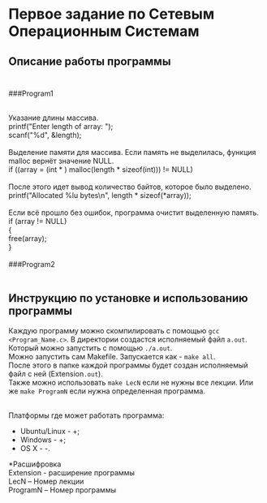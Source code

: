 # Первое задание по Сетевым Операционным Системам
## Описание работы программы</br></br>
###Program1</br></br>

Указание длины массива. </br>
printf("Enter length of array: ");</br>
scanf("%d", &length);</br></br>
Выделение памяти для массива. Если память не выделилась, функция malloc вернёт значение NULL. </br>
if ((array = (int * ) malloc(length * sizeof(int))) != NULL)</br></br>
После этого идет вывод количество байтов, которое было выделено.</br>
printf("Allocated %lu bytes\n", length * sizeof(*array)); </br></br>
Если всё прошло без ошибок, программа очистит выделенную память.</br>
if (array != NULL)</br>
{</br>
free(array);</br>
}</br></br>
###Program2</br></br>


















## Инструкцию по установке и использованию программы
Каждую программу можно скомпилировать с помощью `gcc <Program_Name.c>`. В директории создастся исполняемый файл `a.out`. Который можно запустить с помощью `./a.out`. </br>
Можно запустить сам Makefile. Запускается как - `make all`. </br>
После этого в папке каждой программы будет создан исполняемый файл с ней (Extension`.out`). </br>
Также можно использовать `make LecN` если не нужны все лекции. Или же `make ProgramN` если нужна определенная программа.</br></br>

Платформы где может работать программа:
+ Ubuntu/Linux - +;
+ Windows - +;
+ OS X - -.

*Расшифровка</br>
Extension - расширение программы</br>
LecN – Номер лекции</br>
ProgramN – Номер программы
